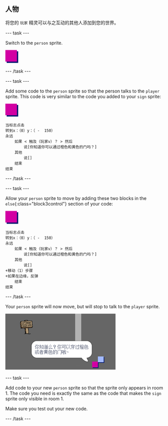 ## 人物

将您的 `玩家` 精灵可以与之互动的其他人添加到您的世界。

\--- task \---

Switch to the `person` sprite.

![Person sprite](images/person.png)

\--- /task \---

\--- task \---

Add some code to the `person` sprite so that the person talks to the `player` sprite. This code is very similar to the code you added to your `sign` sprite:

![人](images/person.png)

```blocks3
当标志点击
转到x：（0）y：（ -  150）
永远
    如果 < 触及（玩家v）？ > 然后
        说[你知道你可以通过橙色和黄色的门吗？]
    其他
        说[]
    结束
结束
```

\--- /task \---

\--- task \---

Allow your `person` sprite to move by adding these two blocks in the `else`{:class="block3control"} section of your code:

![person](images/person.png)

```blocks3
当标志点击
转到x：（0）y：（ -  150）
永远
    如果 < 触及（玩家v）？ > 然后
        说[你知道你可以通过橙色和黄色的门吗？]
    其他
        说[]
+移动（1）步骤
+如果在边缘，反弹
    结束
结束
```

\--- /task \---

Your `person` sprite will now move, but will stop to talk to the `player` sprite.

![screenshot](images/world-person-test.png)

\--- task \---

Add code to your new `person` sprite so that the sprite only appears in room 1. The code you need is exactly the same as the code that makes the `sign` sprite only visible in room 1.

Make sure you test out your new code.

\--- /task \---